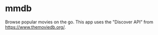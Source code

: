 # mmdb

Browse popular movies on the go. This app uses the "Discover API" from https://www.themoviedb.org/.

